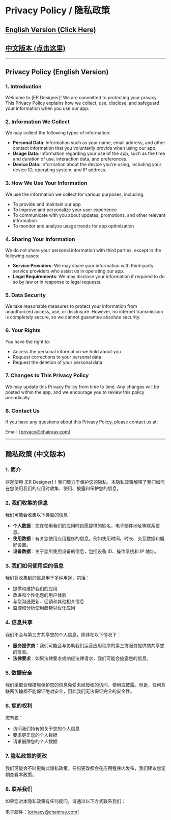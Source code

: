 # Privacy Policy / 隐私政策

## [English Version (Click Here)](#english-version)
## [中文版本 (点击这里)](#中文版本)

---

## <a name="english-version"></a>Privacy Policy (English Version)

### 1. Introduction

Welcome to [ER Designer]! We are committed to protecting your privacy. This Privacy Policy explains how we collect, use, disclose, and safeguard your information when you use our app.

### 2. Information We Collect

We may collect the following types of information:

- **Personal Data**: Information such as your name, email address, and other contact information that you voluntarily provide when using our app.
- **Usage Data**: Information regarding your use of the app, such as the time and duration of use, interaction data, and preferences.
- **Device Data**: Information about the device you're using, including your device ID, operating system, and IP address.

### 3. How We Use Your Information

We use the information we collect for various purposes, including:

- To provide and maintain our app
- To improve and personalize your user experience
- To communicate with you about updates, promotions, and other relevant information
- To monitor and analyze usage trends for app optimization

### 4. Sharing Your Information

We do not share your personal information with third parties, except in the following cases:

- **Service Providers**: We may share your information with third-party service providers who assist us in operating our app.
- **Legal Requirements**: We may disclose your information if required to do so by law or in response to legal requests.

### 5. Data Security

We take reasonable measures to protect your information from unauthorized access, use, or disclosure. However, no internet transmission is completely secure, so we cannot guarantee absolute security.

### 6. Your Rights

You have the right to:

- Access the personal information we hold about you
- Request corrections to your personal data
- Request the deletion of your personal data

### 7. Changes to This Privacy Policy

We may update this Privacy Policy from time to time. Any changes will be posted within the app, and we encourage you to review this policy periodically.

### 8. Contact Us

If you have any questions about this Privacy Policy, please contact us at:

Email: [privacy@chainray.com]

---

## <a name="中文版本"></a>隐私政策 (中文版本)

### 1. 简介

欢迎使用 [ER Designer]！我们致力于保护您的隐私。本隐私政策解释了我们如何在您使用我们的应用时收集、使用、披露和保护您的信息。

### 2. 我们收集的信息

我们可能会收集以下类型的信息：

- **个人数据**：您在使用我们的应用时自愿提供的姓名、电子邮件地址等联系信息。
- **使用数据**：有关您使用应用程序的信息，例如使用时间、时长、交互数据和偏好设置。
- **设备数据**：关于您所使用设备的信息，包括设备 ID、操作系统和 IP 地址。

### 3. 我们如何使用您的信息

我们将收集到的信息用于多种用途，包括：

- 提供和维护我们的应用
- 改进和个性化您的用户体验
- 与您沟通更新、促销和其他相关信息
- 监控和分析使用趋势以优化应用

### 4. 信息共享

我们不会与第三方共享您的个人信息，除非在以下情况下：

- **服务提供商**：我们可能会与协助我们运营应用程序的第三方服务提供商共享您的信息。
- **法律要求**：如果法律要求或响应法律请求，我们可能会披露您的信息。

### 5. 数据安全

我们采取合理措施保护您的信息免受未经授权的访问、使用或披露。但是，任何互联网传输都不能保证绝对安全，因此我们无法保证完全的安全性。

### 6. 您的权利

您有权：

- 访问我们持有的关于您的个人信息
- 要求更正您的个人数据
- 请求删除您的个人数据

### 7. 隐私政策的更改

我们可能会不时更新此隐私政策。任何更改都会在应用程序内发布，我们建议您定期查看本政策。

### 8. 联系我们

如果您对本隐私政策有任何疑问，请通过以下方式联系我们：

电子邮件：[privacy@chainray.com]
